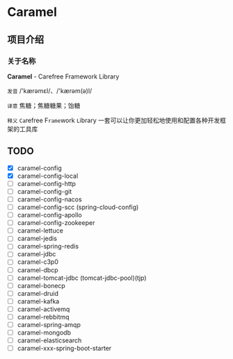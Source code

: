 # Caramel

## 项目介绍

### 关于名称

**Caramel** - Carefree Framework Library

`发音` /'kærəmɛl/、/'kærəm(ə)l/

`译意` 焦糖；焦糖糖果；饴糖

`释义` `Ca`refree F`rame`work `L`ibrary 一套可以让你更加轻松地使用和配置各种开发框架的工具库

## TODO

- [x] caramel-config
- [x] caramel-config-local
- [ ] caramel-config-http
- [ ] caramel-config-git
- [ ] caramel-config-nacos
- [ ] caramel-config-scc (spring-cloud-config)
- [ ] caramel-config-apollo
- [ ] caramel-config-zookeeper
- [ ] caramel-lettuce
- [ ] caramel-jedis
- [ ] caramel-spring-redis
- [ ] caramel-jdbc
- [ ] caramel-c3p0
- [ ] caramel-dbcp
- [ ] caramel-tomcat-jdbc (tomcat-jdbc-pool)(tjp)
- [ ] caramel-bonecp
- [ ] caramel-druid
- [ ] caramel-kafka
- [ ] caramel-activemq
- [ ] caramel-rebbitmq
- [ ] caramel-spring-amqp
- [ ] caramel-mongodb
- [ ] caramel-elasticsearch
- [ ] caramel-xxx-spring-boot-starter